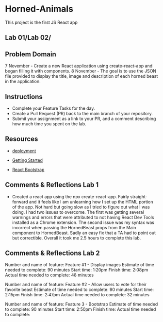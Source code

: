 # Horned-Animals

This project is the first JS React app

## Lab 01/Lab 02/

## Problem Domain

7 November - Create a new React application using create-react-app and began filling it with components.
8 November - The goal is to use the JSON file provided to display the title, image and description of each horned beast in the application.

## Instructions

- Complete your Feature Tasks for the day.
- Create a Pull Request (PR) back to the main branch of your repository.
- Submit your assignment as a link to your PR, and a comment describing how much time you spent on the lab.

## Resources

- [deployment](https://facebook.github.io/create-react-app/docs/deployment)

- [Getting Started](https://reactjs.org/docs/getting-started.html)

- [React Bootstrap](https://react-bootstrap.github.io/)

## Comments & Reflections Lab 1

- Created a react app using the npx create-react-app. Fairly straight-forward and it feels like I am unlearning how I set up the HTML portion of the app. Not hard but going slow as I tried to figure out what I was doing. I had two issues to overcome. The first was getting several warnings and errors that were attributed to not having React Dev Tools installed as a Chrome extension.  The second issue was my syntax was incorrect when passing the HornedBeast props from the Main component to HornedBeast. Sadly an easy fix that a TA had to point out but correctible.  Overall it took me 2.5 hours to complete this lab.

## Comments & Reflections Lab 2

Number and name of feature: Feature #1 - Display images
Estimate of time needed to complete: 90 minutes
Start time: 1:20pm
Finish time: 2:08pm
Actual time needed to complete: 48 minutes

Number and name of feature: Feature #2 - Allow users to vote for their favorite beast
Estimate of time needed to complete: 90 minutes
Start time: 2:15pm
Finish time: 2:47pm
Actual time needed to complete: 32 minutes

Number and name of feature: Feature 3 -  Bootstrap
Estimate of time needed to complete: 90 minutes
Start time: 2:50pm
Finish time:
Actual time needed to complete:
